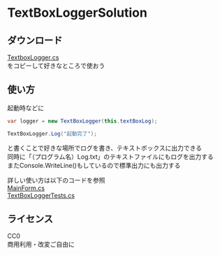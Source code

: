 # TextBoxLoggerSolution

## ダウンロード

[TextboxLogger.cs](<https://github.com/average34/TextBoxLoggerSolution/blob/master/TextBoxLoggerProject/TextboxLogger.cs>)  
をコピーして好きなところで使おう

## 使い方

起動時などに

``` C#
var logger = new TextBoxLogger(this.textBoxLog);

TextBoxLogger.Log("起動完了");
```

と書くことで好きな場所でログを書き、テキストボックスに出力できる  
同時に「（プログラム名）Log.txt」のテキストファイルにもログを出力する  
またConsole.WriteLine()もしているので標準出力にも出力する

詳しい使い方は以下のコードを参照  
[MainForm.cs](<https://github.com/average34/TextBoxLoggerSolution/blob/master/TextBoxLoggerProject/MainForm.cs>)  
[TextBoxLoggerTests.cs](<https://github.com/average34/TextBoxLoggerSolution/tree/master/TextBoxLoggerProjectTests>)

## ライセンス

CC0  
商用利用・改変ご自由に  
